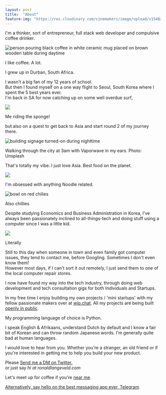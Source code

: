 ```yaml
---
layout: post
title:  "About"
feature-img: "https://res.cloudinary.com/cinemakers/image/upload/v1540219384/blog/IMG_4600-1.jpg"
---
```


I'm a thinker, sort of entrepreneur, full stack web developer and compulsive coffee drinker.

![person pouring black coffee in white ceramic mug placed on brown wooden table during daytime](https://images.unsplash.com/photo-1522012188892-24beb302783d?ixlib=rb-0.3.5&q=80&fm=jpg&crop=entropy&cs=tinysrgb&w=1080&fit=max&ixid=eyJhcHBfaWQiOjExNzczfQ&s=37a973ee704cd13747dc444583a8f647)

I like coffee. A lot. 

I grew up in Durban, South Africa.

I wasn't a big fan of my 12 years of school.  
But then I found myself on a one way flight to Seoul, South Korea where I spent the 5 best years ever.  
I'm back in SA for now catching up on some well overdue surf,

![](https://res.cloudinary.com/cinemakers/image/upload/v1540219384/blog/IMG_5996.jpg)

Me riding the sponge! 

but also on a quest to get back to Asia and start round 2 of my journey there.

![building signage turned-on during nighttime](https://images.unsplash.com/photo-1531931477284-7e16215c9540?ixlib=rb-0.3.5&q=80&fm=jpg&crop=entropy&cs=tinysrgb&w=1080&fit=max&ixid=eyJhcHBfaWQiOjExNzczfQ&s=c6c4078c6b1c7268c7aa02fa52bdac07)

Walking through the city at 3am with Vaporwave in my ears. Photo: Unsplash

That's totally my vibe. I just love Asia. Best food on the planet.

![](https://res.cloudinary.com/cinemakers/image/upload/v1540219384/blog/IMG_1044.jpg)

I'm obsessed with anything Noodle related.

![bowl on red chilies](https://images.unsplash.com/photo-1533841175647-39fea57b86ba?ixlib=rb-0.3.5&q=80&fm=jpg&crop=entropy&cs=tinysrgb&w=1080&fit=max&ixid=eyJhcHBfaWQiOjExNzczfQ&s=4ebe82e77c2c8dc1f2b60d091736454b)

Also chillies

Despite studying Economics and Business Administration in Korea, I've always been passionately inclined to all-things-tech  and doing stuff using a computer since I was a little kid.

![](https://res.cloudinary.com/cinemakers/image/upload/v1540219384/blog/404898_3453785464693_729423200_n.jpg)

Literally

  
Still to this day when someone in town and even family got computer issues, they tend to contact me, before Googling. Sometimes I don't even know them!  
However most days, if I can't sort it out remotely, I just send them to one of the local computer repair stores.

I now have found my way into the tech industry, through doing web development and tech consultation gigs for both Individuals and Startups.

In my free time I enjoy building my own projects / 'mini startups' with my fellow passionate makers over at [wip.chat](https://wip.chat/). All my projects are being built [openly in public](https://wip.chat/@ronaldl93).

My programming language of choice is Python.

I speak English & Afrikaans, understand Dutch by default and I know a fair bit of Korean and can throw random Japanese words. I'm generally quite bad at human languages.

I would love to hear from you. Whether you're a stranger, an old friend or if you're interested in getting me to help you build your new product.

Please [Send me a DM on Twitter.](https://twitter.com/messages/compose?recipient_id=138731725)  
or just say _hi at ronaldlangeveld.com_

Let's meet up for coffee if you're [near me](https://nomadlist.com/@ronald).

[Alternatively, say hello on the best messaging app ever, Telegram](https://t.me/ronaldl93).